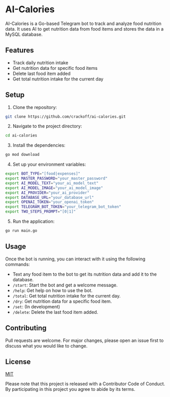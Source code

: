 # AI-Calories

AI-Calories is a Go-based Telegram bot to track and analyze food nutrition data. It uses AI to get nutrition data from food items and stores the data in a MySQL database.

## Features

- Track daily nutrition intake
- Get nutrition data for specific food items
- Delete last food item added
- Get total nutrition intake for the current day

## Setup

1. Clone the repository:

```bash
git clone https://github.com/crackoff/ai-calories.git
```

2. Navigate to the project directory:

```bash
cd ai-calories
```

3. Install the dependencies:

```bash
go mod download
```

4. Set up your environment variables:

```bash
export BOT_TYPE="[food|expenses]"
export MASTER_PASSWORD="your_master_password"
export AI_MODEL_TEXT="your_ai_model_text"
export AI_MODEL_IMAGE="your_ai_model_image"
export AI_PROVIDER="your_ai_provider"
export DATABASE_URL="your_database_url"
export OPENAI_TOKEN="your_openai_token"
export TELEGRAM_BOT_TOKEN="your_telegram_bot_token"
export TWO_STEPS_PROMPT="[0|1]"
```

5. Run the application:

```bash
go run main.go
```

## Usage

Once the bot is running, you can interact with it using the following commands:

- Text any food item to the bot to get its nutrition data and add it to the database.
- `/start`: Start the bot and get a welcome message.
- `/help`: Get help on how to use the bot.
- `/total`: Get total nutrition intake for the current day.
- `/dry`: Get nutrition data for a specific food item.
- `/set`: (In development)
- `/delete`: Delete the last food item added.

## Contributing

Pull requests are welcome. For major changes, please open an issue first to discuss what you would like to change.

## License

[MIT](https://choosealicense.com/licenses/mit/)

Please note that this project is released with a Contributor Code of Conduct. By participating in this project you agree to abide by its terms.
